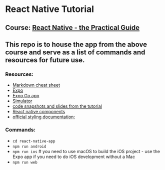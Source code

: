 # React Native Tutorial

## Course: [React Native - the Practical Guide](https://www.udemy.com/course/react-native-the-practical-guide/)

This repo is to house the app from the above course and serve as a list of commands and resources for future use.
---
### Resources:
- [Markdown cheat sheet](https://www.markdownguide.org/cheat-sheet/)
- [Expo](https://docs.expo.dev/)
- [Expo Go app](https://expo.dev/go)
- [Simulator](https://developer.android.com/studio)
- [code snapshots and slides from the tutorial](https://github.com/academind/react-native-practical-guide-code)
- [React native components](https://reactnative.dev/docs/components-and-apis)
- [official styling documentation: ](https://reactnative.dev/docs/style)

### Commands:
- `cd react-native-app`
- `npm run android`
- `npm run ios` # you need to use macOS to build the iOS project - use the Expo app if you need to do iOS development without a Mac
- `npm run web`